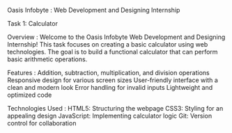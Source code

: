 Oasis Infobyte : Web Development and Designing Internship

Task 1: Calculator

Overview :
Welcome to the Oasis Infobyte Web Development and Designing Internship! This task focuses on creating a basic calculator using web technologies. The goal is to build a functional calculator that can perform basic arithmetic operations.

Features :
Addition, subtraction, multiplication, and division operations
Responsive design for various screen sizes
User-friendly interface with a clean and modern look
Error handling for invalid inputs
Lightweight and optimized code

Technologies Used :
HTML5: Structuring the webpage
CSS3: Styling for an appealing design
JavaScript: Implementing calculator logic
Git: Version control for collaboration
